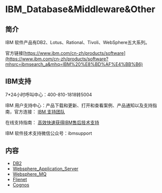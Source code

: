 # IBM_Database&Middleware&Other

## 简介
IBM 软件产品有DB2、Lotus、Rational、Tivoli、WebSphere五大系列。

官方链接[https://www.ibm.com/cn-zh/products/software](https://www.ibm.com/cn-zh/products/software?mhsrc=ibmsearch_a&mhq=IBM%20%E8%BD%AF%E4%BB%B6)

## IBM支持
7\*24小时呼叫中心：400-810-1818转5004

IBM 用户支持中心：产品下载和更新、打开和查看案例、产品通知以及支持指南，官方连接：
[IBM 支持团队](https://www.ibm.com/mysupport/s/?language=zh_CN)

在线支持指南：
[高效快速获得IBM售后技术支持](https://mp.weixin.qq.com/s/abopnPZ8uEQ7PC56YiJJHw)

IBM 软件技术支持微信公众号：ibmsupport

## 内容
- [DB2](https://bond-huang.github.io/huang/06-IBM_Database&Middleware&Other/01-DB2/)
- [Websphere_Application_Server](https://bond-huang.github.io/huang/06-IBM_Database&Middleware&Other/02-Websphere_Application_Server/)
- [Websphere_MQ](https://bond-huang.github.io/huang/06-IBM_Database&Middleware&Other/03-Websphere_MQ/)
- [Flienet](https://bond-huang.github.io/huang/06-IBM_Database&Middleware&Other/04-Filenet/)
- [Cognos](https://bond-huang.github.io/huang/06-IBM_Database&Middleware&Other/05-Cognos/)
